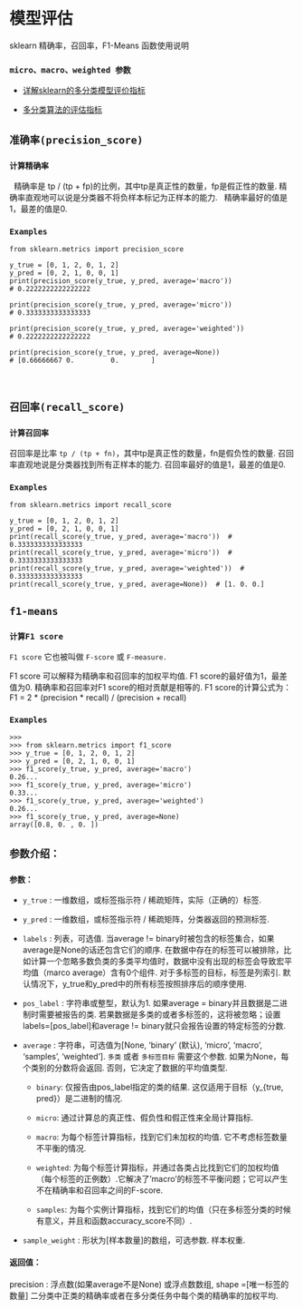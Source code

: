 # 模型评估

sklearn 精确率，召回率，F1-Means 函数使用说明

### `micro、macro、weighted 参数`

* [详解sklearn的多分类模型评价指标](https://zhuanlan.zhihu.com/p/59862986)

* [多分类算法的评估指标](https://www.jianshu.com/p/103b3015802f)

## `准确率(precision_score)`

### `计算精确率`
 
精确率是 tp / (tp + fp)的比例，其中tp是真正性的数量，fp是假正性的数量. 精确率直观地可以说是分类器不将负样本标记为正样本的能力.
 
精确率最好的值是1，最差的值是0.

### `Examples`

    from sklearn.metrics import precision_score

    y_true = [0, 1, 2, 0, 1, 2]
    y_pred = [0, 2, 1, 0, 0, 1]
    print(precision_score(y_true, y_pred, average='macro'))  
    # 0.2222222222222222

    print(precision_score(y_true, y_pred, average='micro'))  
    # 0.3333333333333333

    print(precision_score(y_true, y_pred, average='weighted'))  
    # 0.2222222222222222

    print(precision_score(y_true, y_pred, average=None))  
    # [0.66666667 0.         0.        ]

 


## `召回率(recall_score)`

### `计算召回率`
 
召回率是比率 `tp / (tp + fn)`，其中tp是真正性的数量，fn是假负性的数量. 召回率直观地说是分类器找到所有正样本的能力.
召回率最好的值是1，最差的值是0.

### `Examples`

    from sklearn.metrics import recall_score

    y_true = [0, 1, 2, 0, 1, 2]
    y_pred = [0, 2, 1, 0, 0, 1]
    print(recall_score(y_true, y_pred, average='macro'))  # 0.3333333333333333
    print(recall_score(y_true, y_pred, average='micro'))  # 0.3333333333333333
    print(recall_score(y_true, y_pred, average='weighted'))  # 0.3333333333333333
    print(recall_score(y_true, y_pred, average=None))  # [1. 0. 0.]





##  `f1-means`


### `计算F1 score`

`F1 score` 它也被叫做 `F-score` 或 `F-measure.`

F1 score 可以解释为精确率和召回率的加权平均值. F1 score的最好值为1，最差值为0. 精确率和召回率对F1 score的相对贡献是相等的. F1 score的计算公式为：
F1 = 2 * (precision * recall) / (precision + recall)


### `Examples`

    >>>
    >>> from sklearn.metrics import f1_score
    >>> y_true = [0, 1, 2, 0, 1, 2]
    >>> y_pred = [0, 2, 1, 0, 0, 1]
    >>> f1_score(y_true, y_pred, average='macro')  
    0.26...
    >>> f1_score(y_true, y_pred, average='micro')  
    0.33...
    >>> f1_score(y_true, y_pred, average='weighted')  
    0.26...
    >>> f1_score(y_true, y_pred, average=None)
    array([0.8, 0. , 0. ])



## `参数介绍：`

### `参数：`

* `y_true` : 一维数组，或标签指示符 / 稀疏矩阵，实际（正确的）标签.

* `y_pred` : 一维数组，或标签指示符 / 稀疏矩阵，分类器返回的预测标签.

* `labels` : 列表，可选值. 当average != binary时被包含的标签集合，如果average是None的话还包含它们的顺序. 在数据中存在的标签可以被排除，比如计算一个忽略多数负类的多类平均值时，数据中没有出现的标签会导致宏平均值（marco average）含有0个组件. 对于多标签的目标，标签是列索引. 默认情况下，y_true和y_pred中的所有标签按照排序后的顺序使用.

* `pos_label` : 字符串或整型，默认为1. 如果average = binary并且数据是二进制时需要被报告的类. 若果数据是多类的或者多标签的，这将被忽略；设置labels=[pos_label]和average != binary就只会报告设置的特定标签的分数.

* `average` : 字符串，可选值为[None, ‘binary’ (默认), ‘micro’, ‘macro’, ‘samples’, ‘weighted’]. `多类` 或者 `多标签目标` 需要这个参数. 如果为None，每个类别的分数将会返回. 否则，它决定了数据的平均值类型.

    * `binary`: 仅报告由pos_label指定的类的结果. 这仅适用于目标（y_{true, pred}）是二进制的情况.

    * `micro`: 通过计算总的真正性、假负性和假正性来全局计算指标.

    * `macro`: 为每个标签计算指标，找到它们未加权的均值. 它不考虑标签数量不平衡的情况.

    * `weighted`: 为每个标签计算指标，并通过各类占比找到它们的加权均值（每个标签的正例数）.它解决了’macro’的标签不平衡问题；它可以产生不在精确率和召回率之间的F-score.

    * `samples`: 为每个实例计算指标，找到它们的均值（只在多标签分类的时候有意义，并且和函数accuracy_score不同）.

* `sample_weight` : 形状为[样本数量]的数组，可选参数. 样本权重.

#### 返回值：

precision : 浮点数(如果average不是None) 或浮点数数组, shape =[唯一标签的数量]
二分类中正类的精确率或者在多分类任务中每个类的精确率的加权平均.

